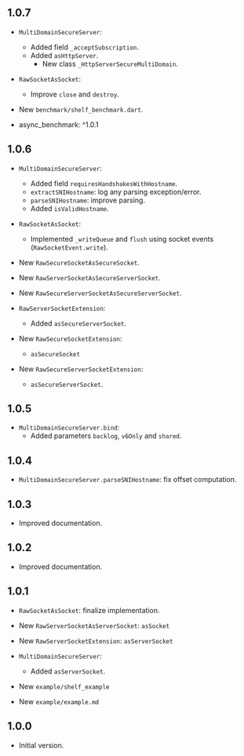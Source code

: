 ## 1.0.7

- `MultiDomainSecureServer`:
  - Added field `_acceptSubscription`.
  - Added `asHttpServer`.
    - New class `_HttpServerSecureMultiDomain`.

- `RawSocketAsSocket`:
  - Improve `close` and `destroy`.

- New `benchmark/shelf_benchmark.dart`.

- async_benchmark: ^1.0.1

## 1.0.6

- `MultiDomainSecureServer`:
  - Added field `requiresHandshakesWithHostname`.
  - `extractSNIHostname`: log any parsing exception/error.
  - `parseSNIHostname`: improve parsing.
  - Added `isValidHostname`.

- `RawSocketAsSocket`:
  - Implemented `_writeQueue` and `flush` using socket events (`RawSocketEvent.write`).

- New `RawSecureSocketAsSecureSocket`.
- New `RawServerSocketAsSecureServerSocket`.
- New `RawSecureServerSocketAsSecureServerSocket`.

- `RawServerSocketExtension`:
  - Added `asSecureServerSocket`.

- New `RawSecureSocketExtension`:
  - `asSecureSocket`

- New `RawSecureServerSocketExtension`:
  - `asSecureServerSocket`.

## 1.0.5

- `MultiDomainSecureServer.bind`:
  - Added parameters `backlog`, `v6Only` and `shared`.

## 1.0.4

- `MultiDomainSecureServer.parseSNIHostname`: fix offset computation.

## 1.0.3

- Improved documentation.

## 1.0.2

- Improved documentation.

## 1.0.1

- `RawSocketAsSocket`: finalize implementation.

- New `RawServerSocketAsServerSocket`: `asSocket`
- New `RawServerSocketExtension`: `asServerSocket`

- `MultiDomainSecureServer`:
  - Added `asServerSocket`.

- New `example/shelf_example`
- New `example/example.md`

## 1.0.0

- Initial version.
